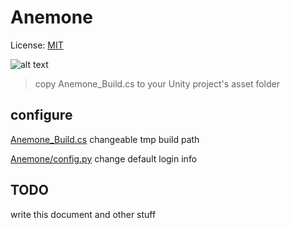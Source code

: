 # Anemone
License: [MIT](LICENSE)

![alt text](https://github.com/winnak/Anemone/screenshots/Screenshot_1.png "WIP")

> copy Anemone_Build.cs to your Unity project's asset folder

## configure
[Anemone_Build.cs](Anemone_Build.cs) changeable tmp build path

[Anemone/config.py](Anemone/config.py) change default login info

## TODO
write this document and other stuff
